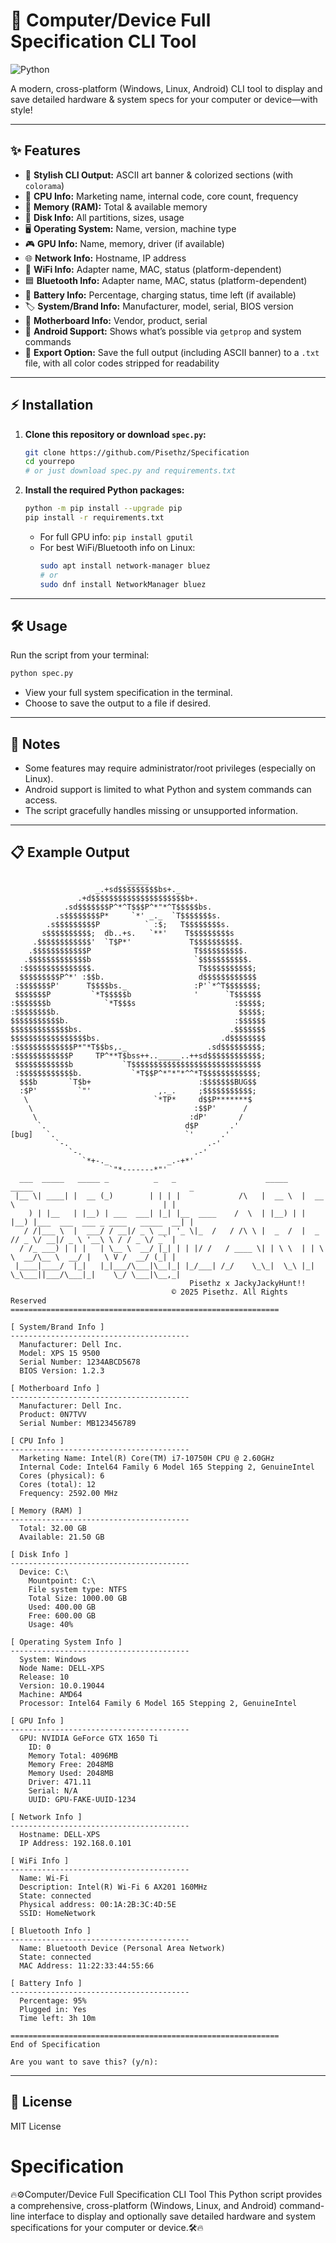 # 🚀 Computer/Device Full Specification CLI Tool

![Python](https://img.shields.io/badge/python-3.7%2B-blue)

A modern, cross-platform (Windows, Linux, Android) CLI tool to display and save detailed hardware & system specs for your computer or device—with style!

---

## ✨ Features

- 🎨 **Stylish CLI Output:** ASCII art banner & colorized sections (with `colorama`)
- 🧠 **CPU Info:** Marketing name, internal code, core count, frequency
- 💾 **Memory (RAM):** Total & available memory
- 💽 **Disk Info:** All partitions, sizes, usage
- 🖥️ **Operating System:** Name, version, machine type
- 🎮 **GPU Info:** Name, memory, driver (if available)
- 🌐 **Network Info:** Hostname, IP address
- 📶 **WiFi Info:** Adapter name, MAC, status (platform-dependent)
- 🟦 **Bluetooth Info:** Adapter name, MAC, status (platform-dependent)
- 🔋 **Battery Info:** Percentage, charging status, time left (if available)
- 🏷️ **System/Brand Info:** Manufacturer, model, serial, BIOS version
- 🧩 **Motherboard Info:** Vendor, product, serial
- 🤖 **Android Support:** Shows what’s possible via `getprop` and system commands
- 💾 **Export Option:** Save the full output (including ASCII banner) to a `.txt` file, with all color codes stripped for readability

---

## ⚡ Installation

1. **Clone this repository or download `spec.py`:**
   ```sh
   git clone https://github.com/Pisethz/Specification
   cd yourrepo
   # or just download spec.py and requirements.txt
   ```
2. **Install the required Python packages:**
   ```sh
   python -m pip install --upgrade pip
   pip install -r requirements.txt
   ```
   - For full GPU info: `pip install gputil`
   - For best WiFi/Bluetooth info on Linux:
     ```sh
     sudo apt install network-manager bluez
     # or
     sudo dnf install NetworkManager bluez
     ```

---

## 🛠️ Usage

Run the script from your terminal:
```sh
python spec.py
```

- View your full system specification in the terminal.
- Choose to save the output to a file if desired.

---

## 📝 Notes
- Some features may require administrator/root privileges (especially on Linux).
- Android support is limited to what Python and system commands can access.
- The script gracefully handles missing or unsupported information.

---

## 📋 Example Output
```
                          _____                          
                   _.+sd$$$$$$$$$bs+._                   
               .+d$$$$$$$$$$$$$$$$$$$$$b+.               
            .sd$$$$$$$P^*^T$$$P^*"*^T$$$$$bs.            
          .s$$$$$$$$P*     `*' _._  `T$$$$$$$s.          
        .s$$$$$$$$$P          ` :$;   T$$$$$$$$s.        
       s$$$$$$$$$$;  db..+s.   `**'    T$$$$$$$$$s       
     .$$$$$$$$$$$$'  `T$P*'             T$$$$$$$$$$.     
    .$$$$$$$$$$$$P                       T$$$$$$$$$$.    
   .$$$$$$$$$$$$$b                       `$$$$$$$$$$$.   
  :$$$$$$$$$$$$$$$.                       T$$$$$$$$$$$;  
  $$$$$$$$$P^*' :$$b.                     d$$$$$$$$$$$$  
 :$$$$$$$P'      T$$$$bs._               :P'`*^T$$$$$$$; 
 $$$$$$$P         `*T$$$$$b              '      `T$$$$$$ 
:$$$$$$$b            `*T$$$s                      :$$$$$;
:$$$$$$$$b.                                        $$$$$;
$$$$$$$$$$$b.                                     :$$$$$$
$$$$$$$$$$$$$bs.                                 .$$$$$$$
$$$$$$$$$$$$$$$$$bs.                           .d$$$$$$$$
:$$$$$$$$$$$$$P*"*T$$bs,._                  .sd$$$$$$$$$;
:$$$$$$$$$$$$P     TP^**T$bss++.._____..++sd$$$$$$$$$$$$;
 $$$$$$$$$$$$b           `T$$$$$$$$$$$$$$$$$$$$$$$$$$$$$ 
 :$$$$$$$$$$$$b.           `*T$$P^*"*"*^^*T$$$$$$$$$$$$; 
  $$$b       `T$b+                        :$$$$$$$BUG$$  
  :$P'         `"'               ,._.     ;$$$$$$$$$$$;  
   \                            `*TP*     d$$P*******$   
    \                                    :$$P'      /    
     \                                  :dP'       /     
      `.                               d$P       .'      
[bug]   `.                             `'      .'        
          `-.                               .-'          
             `-.                         .-'             
                `*+-._             _.-+*'                
                      `"*-------*"'
  ___  _____   _____ _          _   _                    _____    _____                                   _ 
 |__ \| ____| |  __ (_)        | | | |             /\   |  __ \  |  __ \                                 | |
    ) | |__   | |__) | ___  ___| |_| |__  ____    /  \  | |__) | | |__) |___  ___  ___ _ ____   _____  __| |
   / /|___ \  |  ___/ / __|/ _ \ __| '_ \|_  /   / /\ \ |  _  /  |  _  // _ \/ __|/ _ \ '__\ \ / / _ \/ _` |
  / /_ ___) | | |   | \__ \  __/ |_| | | |/ /   / ____ \| | \ \  | | \ \  __/\__ \  __/ |   \ V /  __/ (_| |
 |____|____/  |_|   |_|___/\___|\__|_| |_/___| /_/    \_\_|  \_\ |_|  \_\___||___/\___|_|    \_/ \___|\__,_|
                                        Pisethz x JackyJackyHunt!!
                                    © 2025 Pisethz. All Rights Reserved
============================================================

[ System/Brand Info ]
----------------------------------------
  Manufacturer: Dell Inc.
  Model: XPS 15 9500
  Serial Number: 1234ABCD5678
  BIOS Version: 1.2.3

[ Motherboard Info ]
----------------------------------------
  Manufacturer: Dell Inc.
  Product: 0N7TVV
  Serial Number: MB123456789

[ CPU Info ]
----------------------------------------
  Marketing Name: Intel(R) Core(TM) i7-10750H CPU @ 2.60GHz
  Internal Code: Intel64 Family 6 Model 165 Stepping 2, GenuineIntel
  Cores (physical): 6
  Cores (total): 12
  Frequency: 2592.00 MHz

[ Memory (RAM) ]
----------------------------------------
  Total: 32.00 GB
  Available: 21.50 GB

[ Disk Info ]
----------------------------------------
  Device: C:\
    Mountpoint: C:\
    File system type: NTFS
    Total Size: 1000.00 GB
    Used: 400.00 GB
    Free: 600.00 GB
    Usage: 40%

[ Operating System Info ]
----------------------------------------
  System: Windows
  Node Name: DELL-XPS
  Release: 10
  Version: 10.0.19044
  Machine: AMD64
  Processor: Intel64 Family 6 Model 165 Stepping 2, GenuineIntel

[ GPU Info ]
----------------------------------------
  GPU: NVIDIA GeForce GTX 1650 Ti
    ID: 0
    Memory Total: 4096MB
    Memory Free: 2048MB
    Memory Used: 2048MB
    Driver: 471.11
    Serial: N/A
    UUID: GPU-FAKE-UUID-1234

[ Network Info ]
----------------------------------------
  Hostname: DELL-XPS
  IP Address: 192.168.0.101

[ WiFi Info ]
----------------------------------------
  Name: Wi-Fi
  Description: Intel(R) Wi-Fi 6 AX201 160MHz
  State: connected
  Physical address: 00:1A:2B:3C:4D:5E
  SSID: HomeNetwork

[ Bluetooth Info ]
----------------------------------------
  Name: Bluetooth Device (Personal Area Network)
  State: connected
  MAC Address: 11:22:33:44:55:66

[ Battery Info ]
----------------------------------------
  Percentage: 95%
  Plugged in: Yes
  Time left: 3h 10m

============================================================
End of Specification

Are you want to save this? (y/n):
```

---

## 📄 License
MIT License 
# Specification
🔥⚙️Computer/Device Full Specification CLI Tool This Python script provides a comprehensive, cross-platform (Windows, Linux, and Android) command-line interface to display and optionally save detailed hardware and system specifications for your computer or device.🛠️🔥
